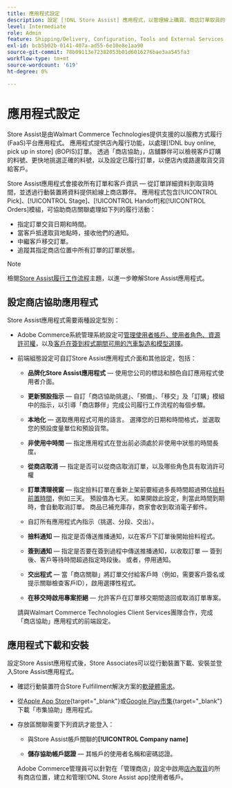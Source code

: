 ```yaml
---
title: 應用程式設定
description: 設定 [!DNL Store Assist] 應用程式，以管理線上購買、商店訂單取貨的端對端商店履行工作流程和程式。
level: Intermediate
role: Admin
feature: Shipping/Delivery, Configuration, Tools and External Services
exl-id: bcb5b02b-0141-407a-ad55-6e10e8e1aa90
source-git-commit: 78b09113e72382053b01d6016276bae3aa545fa3
workflow-type: tm+mt
source-wordcount: '619'
ht-degree: 0%

---
```


# 應用程式設定

Store Assist是由Walmart Commerce Technologies提供支援的以服務方式履行(FaaS)平台應用程式。 應用程式提供店內履行功能，以處理[!DNL buy online, pick up in store] (BOPIS)訂單。 透過「商店協助」，店舖夥伴可以檢視客戶訂購的料號、更快地挑選正確的料號，以及設定已履行訂單，以便店內或路邊取貨交貨給客戶。

Store Assist應用程式會接收所有訂單和客戶資訊 — 從訂單詳細資料到取貨時間，並透過行動裝置將資料提供給線上商店夥伴。 應用程式包含[!UICONTROL Pick]、[!UICONTROL Stage]、[!UICONTROL Handoff]和[!UICONTROL Orders]模組，可協助商店關聯處理如下列的履行活動：

- 指定訂單交貨日期和時間。
- 當客戶抵達取貨地點時，接收他們的通知。
- 中繼客戶移交訂單。
- 追蹤其指定商店位置中所有訂單的訂單狀態。

>[!NOTE]
>
>檢閱[Store Assist履行工作流程](store-assist-modules.md)主題，以進一步瞭解Store Assist應用程式。

## 設定商店協助應用程式

Store Assist應用程式需要兩種設定型別：

- Adobe Commerce系統管理系統設定可[管理使用者帳戶、使用者角色、資源許可權](user-setup.md)，以及[客戶在簽到程式期間可用的汽車製造和模型選擇](check-in-experience-setup.md)。

- 前端組態設定可自訂Store Assist應用程式介面和其他設定，包括：

   - **品牌化Store Assist應用程式** — 使用您公司的標誌和顏色自訂應用程式使用者介面。

   - **更新預設指示** — 自訂「商店協助挑選」、「預備」、「移交」及「訂購」模組中的指示，以引導「商店夥伴」完成公司履行工作流程的每個步驟。

   - **本地化** — 選取應用程式可用的語言。 選擇您的日期和時間格式，並選取您的預設度量單位和預設貨幣。

   - **非使用中時間** — 指定應用程式在登出前必須處於非使用中狀態的時間長度。

   - **從商店取消** — 指定是否可以從商店取消訂單，以及哪些角色具有取消許可權

   - **訂單清理視窗** — 指定撿料訂單在重新上架前要經過多長時間超過預估[撿料前置時間](enable-general.md#delivery-method-title-configuration)，例如三天。 預設值為七天。 如果開啟此設定，則當此時間到期時，會自動取消訂單。 商品已補充庫存，商家會收到取消電子郵件。

   - 自訂所有應用程式內指示（挑選、分段、交出）。

   - **撿料通知** — 指定是否傳送推播通知，以在客戶下訂單後開始撿料程式。

   - **簽到通知** — 指定是否要在簽到過程中傳送推播通知，以收取訂單 — 簽到後、客戶等待時間超過指定時段後。 或者，停用通知。

   - **交出程式** — 當「商店關聯」將訂單交付給客戶時（例如，需要客戶簽名或提示關聯檢查客戶ID），啟用選擇性程式。

   - **在移交時啟用專案拒絕** — 允許客戶在訂單移交期間退回或取消訂單專案。

  請與Walmart Commerce Technologies Client Services團隊合作，完成「商店協助」應用程式的前端設定。

## 應用程式下載和安裝

設定Store Assist應用程式後，Store Associates可以從行動裝置下載、安裝並登入Store Assist應用程式。

- 確認行動裝置符合Store Fulfillment解決方案的[軟硬體需求](solution-requirements.md#store-assist-app-requirements)。

- 從[Apple App Store](https://apps.apple.com/us/app/store-assist-by-walmart/id1609281539){target="_blank"}或[Google Play市集](https://play.google.com/store/apps/details?id=com.walmart.faas.storeassist){target="_blank"}下載「市集協助」應用程式。

- 存放區關聯需要下列資訊才能登入：

   - 與Store Assist帳戶關聯的&#x200B;**[!UICONTROL Company name]**

   - **儲存協助帳戶認證** — 其帳戶的使用者名稱和密碼認證。

  Adobe Commerce管理員可以針對在「管理商店」設定中啟用[店內取貨](merchant-store-configuration.md#pickup-location-configuration)的所有商店位置，建立和管理[!DNL Store Assist app]使用者帳戶。
